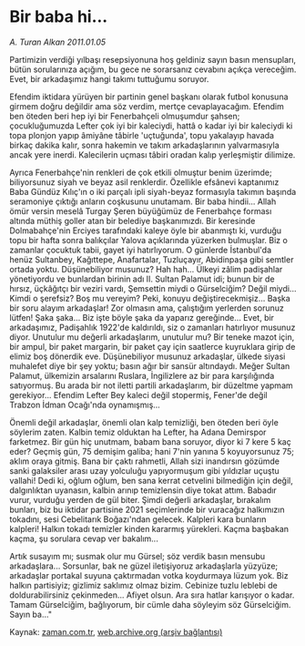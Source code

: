 # Bir baba hi...

*A. Turan Alkan 2011.01.05*

<td class="columnist-detail">
<p>Partimizin verdiği yılbaşı resepsiyonuna hoş geldiniz sayın basın mensupları, bütün sorularınıza açığım, bu gece ne sorarsanız cevabını açıkça vereceğim. Evet, bir arkadaşımız hangi takımı tuttuğumu soruyor.</p>
<p>
<div id="haberMetinDiv">
<p> Efendim iktidara yürüyen bir partinin genel başkanı olarak futbol konusuna girmem doğru değildir ama söz verdim, mertçe cevaplayacağım. Efendim ben öteden beri hep iyi bir Fenerbahçeli olmuşumdur şahsen; çocukluğumuzda Lefter çok iyi bir kaleciydi, hattâ o kadar iyi bir kaleciydi ki topa plonjon yapıp âmiyâne tâbirle 'uçtuğunda', topu yakalayıp havada birkaç dakika kalır, sonra hakemin ve takım arkadaşlarının yalvarmasıyla ancak yere inerdi. Kalecilerin uçması tâbiri oradan kalıp yerleşmiştir dilimize. 
<p>Ayrıca Fenerbahçe'nin renkleri de çok etkili olmuştur benim üzerimde; biliyorsunuz siyah ve beyaz asil renklerdir. Özellikle efsânevi kaptanımız Baba Gündüz Kılıç'ın o iki parçalı ipli siyah-beyaz formasıyla takımın başında seramoniye çıktığı anların coşkusunu unutamam. Bir baba hindii... Allah ömür versin meselâ Turgay Şeren büyüğümüz de Fenerbahçe forması altında müthiş goller atan bir belediye başkanımızdı. Bir keresinde Dolmabahçe'nin Erciyes tarafındaki kaleye öyle bir abanmıştı ki, vurduğu topu bir hafta sonra balıkçılar Yalova açıklarında yüzerken bulmuşlar. Biz o zamanlar çocuktuk tabii, gayet iyi hatırlıyorum. O günlerde İstanbul'da henüz Sultanbey, Kağıttepe, Anafartalar, Tuzluçayır, Abidinpaşa gibi semtler ortada yoktu. Düşünebiliyor musunuz? Hah hah... Ülkeyi zâlim padişahlar yönetiyordu ve bunlardan birinin adı II. Sultan Palamut idi; bunun bir de hırsız, üçkâğıtçı bir veziri vardı, Şemsettin miydi o Gürselciğim? Değil miydi... Kimdi o şerefsiz? Boş mu vereyim? Peki, konuyu değiştirecekmişiz... Başka bir soru alayım arkadaşlar! Zor olmasın ama, çalıştığım yerlerden sorunuz lütfen! Şaka şaka... Biz işte böyle şaka da yaparız gereğinde... Evet, bir arkadaşımız, Padişahlık 1922'de kaldırıldı, siz o zamanları hatırlıyor musunuz diyor. Unutulur mu değerli arkadaşlarım, unutulur mu? Bir teneke mazot için, bir ampul, bir paket margarin, bir paket çay için saatlerce kuyruklara girip de elimiz boş dönerdik eve. Düşünebiliyor musunuz arkadaşlar, ülkede siyasi muhalefet diye bir şey yoktu; basın ağır bir sansür altındaydı. Meğer Sultan Palamut, ülkemizin arsalarını Ruslara, İngilizlere az bir para karşılığında satıyormuş. Bu arada bir not iletti partili arkadaşlarım, bir düzeltme yapmam gerekiyor... Efendim Lefter Bey kaleci değil stopermiş, Fener'de değil Trabzon İdman Ocağı'nda oynamışmış... 
<p>Önemli değil arkadaşlar, önemli olan kalp temizliği, ben öteden beri öyle söylerim zaten. Kalbin temiz olduktan ha Lefter, ha Adana Demirspor farketmez. Bir gün hiç unutmam, babam bana soruyor, diyor ki 7 kere 5 kaç eder? Geçmiş gün, 75 demişim galiba; hani 7'nin yanına 5 koyuyorsunuz 75; aklım oraya gitmiş. Bana bir çaktı rahmetli, Allah sizi inandırsın gözümde sanki galaksiler arası uzay yolculuğu yapıyormuşum gibi yıldızlar uçuştu vallahi! Dedi ki, oğlum oğlum, ben sana kerrat cetvelini bilmediğin için değil, dalgınlıktan uyanasın, kalbin arınıp temizlensin diye tokat attım. Babadır vurur, vurduğu yerden de gül biter. Şimdi değerli arkadaşlar, bırakalım bunları, biz bu iktidar partisine 2021 seçimlerinde bir vuracağız halkımızın tokadını, sesi Cebelitarık Boğazı'ndan gelecek. Kalpleri kara bunların kalpleri! Halkın tokadı temizler kinden kararmış yürekleri. Kaçma başbakan kaçma, şu sorulara cevap ver bakalım... 
<p>Artık susayım mı; susmak olur mu Gürsel; söz verdik basın mensubu arkadaşlara... Sorsunlar, bak ne güzel iletişiyoruz arkadaşlarla yüzyüze; arkadaşlar portakal suyuna çaktırmadan votka koydurmaya lüzum yok. Biz halkın partisiyiz; gizlimiz saklımız olmaz bizim. Cebinize tuzlu leblebi de doldurabilirsiniz çekinmeden... Afiyet olsun. Ara sıra hatlar karışıyor o kadar. Tamam Gürselciğim, bağlıyorum, bir cümle daha söyleyim söz Gürselciğim. Sayın ba..." </p></p></p></p></div>
</p>
<a href="http://web.archive.org/web/20110112121839/mailto:t.alkan@zaman.com.tr">
</a></td>

Kaynak: [zaman.com.tr](http://zaman.com.tr/yazar.do?yazino=1074365), [web.archive.org (arşiv bağlantısı)](http://web.archive.org/web/20110112121839/http://www.zaman.com.tr:80/yazar.do?yazino=1074365)
